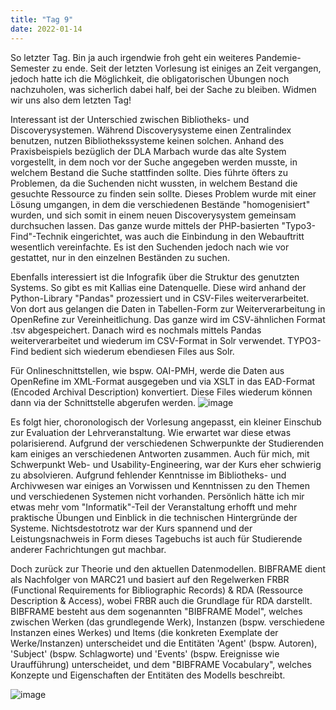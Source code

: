 ```yaml
---
title: "Tag 9"
date: 2022-01-14        
---
```


So letzter Tag. Bin ja auch irgendwie froh geht ein weiteres Pandemie-Semester zu ende. Seit der letzten Vorlesung ist einiges an Zeit vergangen, jedoch hatte ich die Möglichkeit, die obligatorischen Übungen noch nachzuholen, was sicherlich dabei half, bei der Sache zu bleiben. Widmen wir uns also dem letzten Tag!

Interessant ist der Unterschied zwischen Bibliotheks- und Discoverysystemen. Während Discoverysysteme einen Zentralindex benutzen, nutzen Bibliothekssysteme keinen solchen. Anhand des Praxisbeispiels bezüglich der DLA Marbach wurde das alte System vorgestellt, in dem noch vor der Suche angegeben werden musste, in welchem Bestand die Suche stattfinden sollte. Dies führte öfters zu Problemen, da die Suchenden nicht wussten, in welchem Bestand die gesuchte Ressource zu finden sein sollte. Dieses Problem wurde mit einer Lösung umgangen, in dem die verschiedenen Bestände "homogenisiert" wurden, und sich somit in einem neuen Discoverysystem gemeinsam durchsuchen lassen. Das ganze wurde mittels der PHP-basierten "Typo3-Find"-Technik eingerichtet, was auch die Einbindung in den Webauftritt wesentlich vereinfachte. Es ist den Suchenden jedoch nach wie vor gestattet, nur in den einzelnen Beständen zu suchen. 

Ebenfalls interessiert ist die Infografik über die Struktur des genutzten Systems. So gibt es mit Kallias eine Datenquelle. Diese wird anhand der Python-Library "Pandas" prozessiert und in CSV-Files weiterverarbeitet. Von dort aus gelangen die Daten in Tabellen-Form zur Weiterverarbeitung in OpenRefine zur Vereinheitlichung. Das ganze wird im CSV-ähnlichen Format .tsv abgespeichert. Danach wird es nochmals mittels Pandas weiterverarbeitet und wiederum im CSV-Format in Solr verwendet. TYPO3-Find bedient sich wiederum ebendiesen Files aus Solr. 

Für Onlineschnittstellen, wie bspw. OAI-PMH, werde die Daten aus OpenRefine im XML-Format ausgegeben und via XSLT in das EAD-Format (Encoded Archival Description) konvertiert. Diese Files wiederum können dann via der Schnittstelle abgerufen werden. 
![image](https://user-images.githubusercontent.com/91458246/149483015-8c661fb1-9b13-4836-b8f0-8cb76314a63b.png)

Es folgt hier, choronologisch der Vorlesung angepasst, ein kleiner Einschub zur Evaluation der Lehrveranstaltung. Wie erwartet war diese etwas polarisierend. Aufgrund der verschiedenen Schwerpunkte der Studierenden kam einiges an verschiedenen Antworten zusammen. Auch für mich, mit Schwerpunkt Web- und Usability-Engineering, war der Kurs eher schwierig zu absolvieren. Aufgrund fehlender Kenntnisse im Bibliotheks- und Archivwesen war einiges an Vorwissen und Kenntnissen zu den Themen und verschiedenen Systemen nicht vorhanden. Persönlich hätte ich mir etwas mehr vom "Informatik"-Teil der Veranstaltung erhofft und mehr praktische Übungen und Einblick in die technischen Hintergründe der Systeme. Nichtsdestotrotz war der Kurs spannend und der Leistungsnachweis in Form dieses Tagebuchs ist auch für Studierende anderer Fachrichtungen gut machbar. 

Doch zurück zur Theorie und den aktuellen Datenmodellen. 
BIBFRAME dient als Nachfolger von MARC21 und basiert auf den Regelwerken FRBR (Functional Requirements for Bibliographic Records) & RDA (Ressource Description & Access), wobei FRBR auch die Grundlage für RDA darstellt. BIBFRAME besteht aus dem sogenannten "BIBFRAME Model", welches zwischen Werken (das grundlegende Werk), Instanzen (bspw. verschiedene Instanzen eines Werkes) und Items (die konkreten Exemplate der Werke/Instanzen) unterscheidet und die Entitäten 'Agent' (bspw. Autoren), 'Subject' (bspw. Schlagworte) und 'Events' (bspw. Ereignisse wie Uraufführung) unterscheidet, und dem "BIBFRAME Vocabulary", welches Konzepte und Eigenschaften der Entitäten des Modells beschreibt. 

![image](https://user-images.githubusercontent.com/91458246/149498835-84b921be-2a30-4eb4-8d1c-c1db545ffdf9.png)


